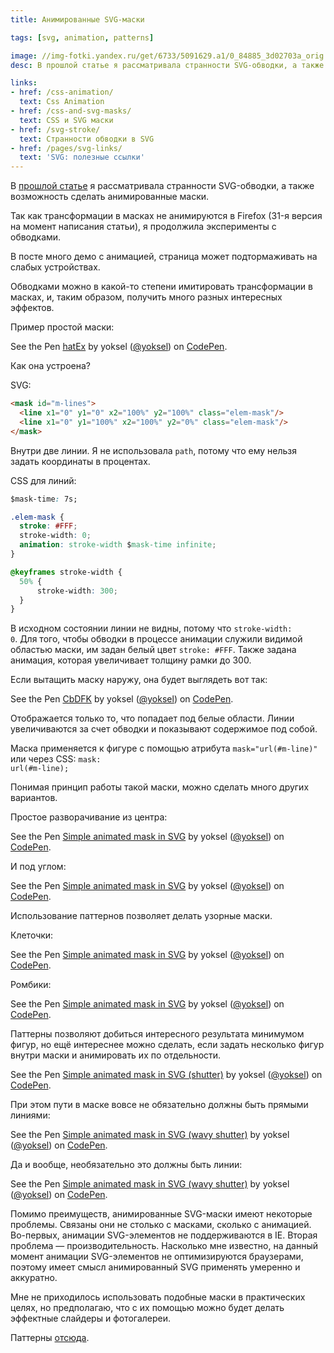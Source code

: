 ```yaml
---
title: Анимированные SVG-маски

tags: [svg, animation, patterns]

image: //img-fotki.yandex.ru/get/6733/5091629.a1/0_84885_3d02703a_orig
desc: В прошлой статье я рассматривала странности SVG-обводки, а также возможность сделать анимированные маски. Так как трансформации в масках не анимируются в Firefox (31-я версия на момент написания статьи), я продолжила эксперименты с обводками.

links:
- href: /css-animation/
  text: Css Animation
- href: /css-and-svg-masks/
  text: CSS и SVG маски
- href: /svg-stroke/
  text: Странности обводки в SVG
- href: /pages/svg-links/
  text: 'SVG: полезные ссылки'
---
```


В <a href="/svg-stroke">прошлой статье</a> я рассматривала странности SVG-обводки, а также возможность сделать анимированные маски.

Так как трансформации в масках не анимируются в Firefox (31-я версия на момент написания статьи), я продолжила эксперименты с обводками. <!--more-->

<div class="post__warning">В посте много демо с анимацией, страница может подтормаживать на слабых устройствах.</div>

Обводками можно в какой-то степени имитировать трансформации в масках, и, таким образом, получить много разных интересных эффектов.

Пример простой маски:

<p data-height="400" data-theme-id="4974" data-slug-hash="hatEx" data-default-tab="result" class='codepen'>See the Pen <a href='https://codepen.io/yoksel/pen/hatEx/'>hatEx</a> by yoksel (<a href='https://codepen.io/yoksel'>@yoksel</a>) on <a href='https://codepen.io'>CodePen</a>.</p>
<script async src="//codepen.io/assets/embed/ei.js"></script>

Как она устроена?

SVG:

```html
<mask id="m-lines">
  <line x1="0" y1="0" x2="100%" y2="100%" class="elem-mask"/>
  <line x1="0" y1="100%" x2="100%" y2="0%" class="elem-mask"/>
</mask>
```

Внутри две линии. Я не использовала <code>path</code>, потому что ему нельзя задать координаты в процентах.

CSS для линий:

```css
$mask-time: 7s;

.elem-mask {
  stroke: #FFF;
  stroke-width: 0;
  animation: stroke-width $mask-time infinite;
}

@keyframes stroke-width {
  50% {
      stroke-width: 300;
  }
}
```

В исходном состоянии линии не видны, потому что <code>stroke-width: 0</code>. Для того, чтобы обводки в процессе анимации служили видимой областью маски, им задан белый цвет <code>stroke: #FFF</code>. Также задана анимация, которая увеличивает толщину рамки до 300.

Если вытащить маску наружу, она будет выглядеть вот так:

<p data-height="400" data-theme-id="4974" data-slug-hash="CbDFK" data-default-tab="result" class='codepen'>See the Pen <a href='https://codepen.io/yoksel/pen/CbDFK/'>CbDFK</a> by yoksel (<a href='https://codepen.io/yoksel'>@yoksel</a>) on <a href='https://codepen.io'>CodePen</a>.</p>
<script async src="//codepen.io/assets/embed/ei.js"></script>

Отображается только то, что попадает под белые области. Линии увеличиваются за счет обводки и показывают содержимое под собой.

Маска применяется к фигуре с помощью атрибута <code>mask="url(#m-line)"</code> или через CSS: <code>mask: url(#m-line);</code>

Понимая принцип работы такой маски, можно сделать много других вариантов.

Простое разворачивание из центра:

<p data-height="400" data-theme-id="4974" data-slug-hash="sktnE" data-default-tab="result" class='codepen'>See the Pen <a href='https://codepen.io/yoksel/pen/sktnE/'>Simple animated mask in SVG</a> by yoksel (<a href='https://codepen.io/yoksel'>@yoksel</a>) on <a href='https://codepen.io'>CodePen</a>.</p>
<script async src="//codepen.io/assets/embed/ei.js"></script>

И под углом:

<p data-height="400" data-theme-id="4974" data-slug-hash="IBxJt" data-default-tab="result" class='codepen'>See the Pen <a href='https://codepen.io/yoksel/pen/IBxJt/'>Simple animated mask in SVG</a> by yoksel (<a href='https://codepen.io/yoksel'>@yoksel</a>) on <a href='https://codepen.io'>CodePen</a>.</p>
<script async src="//codepen.io/assets/embed/ei.js"></script>

Использование паттернов позволяет делать узорные маски.

Клеточки:

<p data-height="400" data-theme-id="4974" data-slug-hash="xAybm" data-default-tab="result" class='codepen'>See the Pen <a href='https://codepen.io/yoksel/pen/xAybm/'>Simple animated mask in SVG</a> by yoksel (<a href='https://codepen.io/yoksel'>@yoksel</a>) on <a href='https://codepen.io'>CodePen</a>.</p>
<script async src="//codepen.io/assets/embed/ei.js"></script>

Ромбики:

<p data-height="400" data-theme-id="4974" data-slug-hash="cHFJw" data-default-tab="result" class='codepen'>See the Pen <a href='https://codepen.io/yoksel/pen/cHFJw/'>Simple animated mask in SVG</a> by yoksel (<a href='https://codepen.io/yoksel'>@yoksel</a>) on <a href='https://codepen.io'>CodePen</a>.</p>
<script async src="//codepen.io/assets/embed/ei.js"></script>

Паттерны позволяют добиться интересного результата минимумом фигур, но ещё интереснее можно сделать, если задать несколько фигур внутри маски и анимировать их по отдельности.

<p data-height="400" data-theme-id="4974" data-slug-hash="dCFrG" data-default-tab="result" class='codepen'>See the Pen <a href='https://codepen.io/yoksel/pen/dCFrG/'>Simple animated mask in SVG (shutter)</a> by yoksel (<a href='https://codepen.io/yoksel'>@yoksel</a>) on <a href='https://codepen.io'>CodePen</a>.</p>
<script async src="//codepen.io/assets/embed/ei.js"></script>

При этом пути в маске вовсе не обязательно должны быть прямыми линиями:

<p data-height="400" data-theme-id="4974" data-slug-hash="cxkDi" data-default-tab="result" class='codepen'>See the Pen <a href='https://codepen.io/yoksel/pen/cxkDi/'>Simple animated mask in SVG (wavy shutter)</a> by yoksel (<a href='https://codepen.io/yoksel'>@yoksel</a>) on <a href='https://codepen.io'>CodePen</a>.</p>
<script async src="//codepen.io/assets/embed/ei.js"></script>

Да и вообще, необязательно это должны быть линии:

<p data-height="400" data-theme-id="4974" data-slug-hash="HvLzE" data-default-tab="result" class='codepen'>See the Pen <a href='https://codepen.io/yoksel/pen/HvLzE/'>Simple animated mask in SVG (wavy shutter)</a> by yoksel (<a href='https://codepen.io/yoksel'>@yoksel</a>) on <a href='https://codepen.io'>CodePen</a>.</p>
<script async src="//codepen.io/assets/embed/ei.js"></script>

Помимо преимуществ, анимированные SVG-маски имеют некоторые проблемы. Связаны они не столько с масками, сколько с анимацией. Во-первых, анимации SVG-элементов не поддерживаются в IE. Вторая проблема — производительность. Насколько мне известно, на данный момент анимации SVG-элементов не оптимизируются браузерами, поэтому имеет смысл анимированный SVG применять умеренно и аккуратно.

Мне не приходилось использовать подобные маски в практических целях, но предполагаю, что с их помощью можно будет делать эффектные слайдеры и фотогалереи.

Паттерны <a href="http://www.colourlovers.com/lover/yoksel">отсюда</a>.
